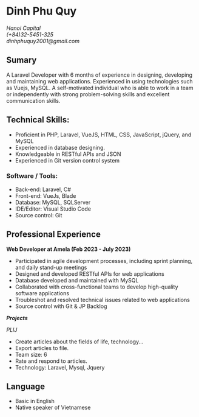 # Dinh Phu Quy
_Hanoi Capital_  
_(+84)32-5451-325_  
_dinhphuquy2001@gmail.com_

## Sumary
A Laravel Developer with 6 months of experience in designing, developing and maintaining web applications. Experienced in using technologies such as Vuejs, MySQL. A self-motivated individual who is able to work in a team or independently with strong problem-solving skills and excellent communication skills.

## Technical Skills:
- Proficient in PHP, Laravel, VueJS, HTML, CSS, JavaScript, jQuery, and MySQL
- Experienced in database designing.
- Knowledgeable in RESTful APIs and JSON
- Experienced in  Git version control system

### Software / Tools:
- Back-end: Laravel, C#
- Front-end: VueJs, Blade
- Database: MySQL, SQLServer
- IDE/Editor: Visual Studio Code
- Source control: Git

## Professional Experience
__Web Developer at Amela (Feb  2023 - July 2023)__
- Participated in agile development processes, including sprint planning, and daily stand-up meetings
- Designed and developed RESTful APIs for web applications
- Database developed and maintained with MySQL
- Collaborated with cross-functional teams to develop high-quality software applications
- Troubleshot and resolved technical issues related to web applications
- Source control with Git &  JP Backlog

___Projects___

_PLIJ_
- Create articles about the fields of life, technology...
- Export articles to file.
- Team size: 6
- Rate and respond to articles.
- Technology: Laravel, Mysql,  Jquery

## Language
- Basic in English
- Native speaker of Vietnamese